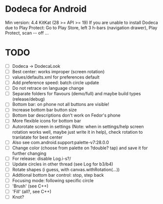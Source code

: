 # Dodeca for Android
Min version: 4.4 KitKat (28 >= API >= 19)
If you are unable to install Dodeca due to Play Protect:
Go to Play Store, left 3 h-bars (navigation drawer), Play Protect, scan -- off
...
# TODO
- [ ] Dodeca -> DodecaLook
- [ ] Best center: works improper (screen rotation)
- [ ] values/defaults.xml for preferences default
- [ ] Add preference speed: batch circle update
- [ ] Do not retrace on language change
- [ ] Separate folders for flavours (demo/full) and maybe build types (release/debug)
- [ ] Bottom bar: on phone not all buttons are visible!
- [ ] Increase bottom bar button size
- [ ] Bottom bar descriptions don't work on Fedor's phone
- [ ] More flexible icons for bottom bar
- [ ] Autorotate screen in settings (Note: when in settings/help screen rotation works well, maybe just write it in help), check rotation to tranlatate for best center
- [ ] Also see com.android.support:palette-v7:28.0.0
- [ ] Change color (choose from palette on ?double? tap) and save it for further changing
- [ ] For release: disable Log.i-s?/
- [ ] Update circles in other thread (see Log for b3/b4)
- [ ] Rotate shapes (i guess, with canvas.withRotation(...))
- [ ] Addtional bottom bar control: stop, step back
- [ ] Focusing mode: following specific circle
- [ ] 'Brush' (see C++)
- [ ] 'Fill' (all?, see C++)
- [ ] Knot?
